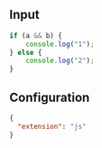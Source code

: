 
## Input
```javascript input
if (a && b) {
    console.log("1");
} else {
    console.log("2");
}
```

## Configuration
```json configuration
{
  "extension": "js"
}
```
